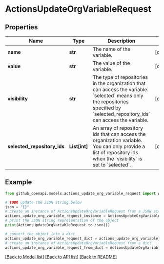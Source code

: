 # ActionsUpdateOrgVariableRequest


## Properties

Name | Type | Description | Notes
------------ | ------------- | ------------- | -------------
**name** | **str** | The name of the variable. | [optional] 
**value** | **str** | The value of the variable. | [optional] 
**visibility** | **str** | The type of repositories in the organization that can access the variable. &#x60;selected&#x60; means only the repositories specified by &#x60;selected_repository_ids&#x60; can access the variable. | [optional] 
**selected_repository_ids** | **List[int]** | An array of repository ids that can access the organization variable. You can only provide a list of repository ids when the &#x60;visibility&#x60; is set to &#x60;selected&#x60;. | [optional] 

## Example

```python
from github_openapi.models.actions_update_org_variable_request import ActionsUpdateOrgVariableRequest

# TODO update the JSON string below
json = "{}"
# create an instance of ActionsUpdateOrgVariableRequest from a JSON string
actions_update_org_variable_request_instance = ActionsUpdateOrgVariableRequest.from_json(json)
# print the JSON string representation of the object
print(ActionsUpdateOrgVariableRequest.to_json())

# convert the object into a dict
actions_update_org_variable_request_dict = actions_update_org_variable_request_instance.to_dict()
# create an instance of ActionsUpdateOrgVariableRequest from a dict
actions_update_org_variable_request_from_dict = ActionsUpdateOrgVariableRequest.from_dict(actions_update_org_variable_request_dict)
```
[[Back to Model list]](../README.md#documentation-for-models) [[Back to API list]](../README.md#documentation-for-api-endpoints) [[Back to README]](../README.md)


